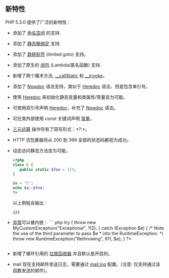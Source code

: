 新特性
------

PHP 5.3.0 提供了广泛的新特性：

-   <span class="simpara"> 添加了
    <a href="/language/namespaces.html" class="link">命名空间</a>
    的支持. </span>
-   <span class="simpara"> 添加了
    <a href="/language/oop5/late-static-bindings.html" class="link">静态晚绑定</a>
    支持. </span>
-   <span class="simpara"> 添加了
    <a href="/control-structures/goto.html" class="link">跳转标签</a>
    (limited goto) 支持。 </span>
-   <span class="simpara"> 添加了原生的
    <a href="/functions/anonymous.html" class="link">闭包</a>
    (Lambda/匿名函数) 支持. </span>
-   <span class="simpara"> 新增了两个魔术方法,
    <a href="/language/oop5/overloading.html#object.callstatic" class="link">__callStatic</a>
    和
    <a href="/language/oop5/magic.html#object.invoke" class="link">__invoke</a>。
    </span>
-   <span class="simpara"> 添加了
    <a href="/language/types/string.html#language.types.string.syntax.nowdoc" class="link">Nowdoc</a>
    语法支持，类似于
    <a href="/language/types/string.html#language.types.string.syntax.heredoc" class="link">Heredoc</a>
    语法，但是包含单引号。 </span>
-   <span class="simpara"> 使用
    <a href="/language/types/string.html#language.types.string.syntax.heredoc" class="link">Heredoc</a>
    来初始化静态变量和类属性/常量变为可能。 </span>
-   <span class="simpara"> 可使用双引号声明
    <a href="/language/types/string.html#language.types.string.syntax.heredoc" class="link">Heredoc</a>，补充了
    <a href="/language/types/string.html#language.types.string.syntax.nowdoc" class="link">Nowdoc</a>
    语法。 </span>
-   <span class="simpara"> 可在类外部使用 *const* 关键词声明
    <a href="/language/constants/syntax.html" class="link">常量</a>。
    </span>
-   <span class="simpara">
    <a href="/language/operators/comparison.html#language.operators.comparison.ternary" class="link">三元运算</a>
    操作符有了简写形式：*?:*。 </span>
-   <span class="simpara"> HTTP 流包裹器将从 200 到 399
    全部的状态码都视为成功。 </span>
-   <span class="simpara"> 动态访问静态方法变为可能。 </span>
    ``` php
    <?php
    class C {
       public static $foo = 123;
    }

    $a = "C";
    echo $a::$foo;
    ?>
    ```

    以上例程会输出：

        123
-   <span class="simpara">
    <a href="/language/exceptions.html" class="link">异常</a>可以被内嵌：
    </span>
    ``` php
    <?php
    class MyCustomException extends Exception {}

    try {
        throw new MyCustomException("Exceptional", 112);
    } catch (Exception $e) {
        /* Note the use of the third parameter to pass $e
         * into the RuntimeException. */
        throw new RuntimeException("Rethrowing", 911, $e);
    }
    ?>
    ```
-   <span class="simpara"> 新增了循环引用的
    <a href="/features/gc.html" class="link">垃圾回收器</a>
    并且默认是开启的。 </span>
-   <span class="simpara"> <span class="function">mail</span>
    现在支持邮件发送日志，需要通过
    <a href="/mail/setup.html#" class="link">mail.log</a> 配置。(注意:
    仅支持通过该函数发送的邮件)。 </span>
